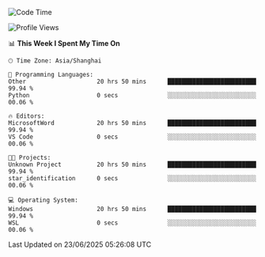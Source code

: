 <!--START_SECTION:waka-->
![Code Time](http://img.shields.io/badge/Code%20Time-3%2C010%20hrs%2012%20mins-blue)

![Profile Views](http://img.shields.io/badge/Profile%20Views-0-blue)

📊 **This Week I Spent My Time On** 

```text
🕑︎ Time Zone: Asia/Shanghai

💬 Programming Languages: 
Other                    20 hrs 50 mins      █████████████████████████   99.94 % 
Python                   0 secs              ░░░░░░░░░░░░░░░░░░░░░░░░░   00.06 % 

🔥 Editors: 
MicrosoftWord            20 hrs 50 mins      █████████████████████████   99.94 % 
VS Code                  0 secs              ░░░░░░░░░░░░░░░░░░░░░░░░░   00.06 % 

🐱‍💻 Projects: 
Unknown Project          20 hrs 50 mins      █████████████████████████   99.94 % 
star_identification      0 secs              ░░░░░░░░░░░░░░░░░░░░░░░░░   00.06 % 

💻 Operating System: 
Windows                  20 hrs 50 mins      █████████████████████████   99.94 % 
WSL                      0 secs              ░░░░░░░░░░░░░░░░░░░░░░░░░   00.06 % 
```


 Last Updated on 23/06/2025 05:26:08 UTC
<!--END_SECTION:waka-->